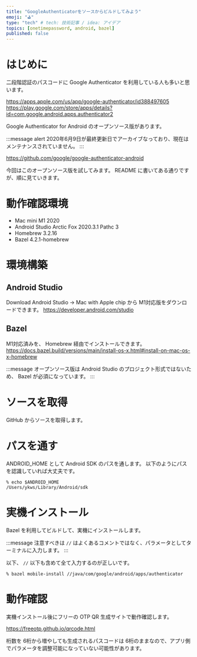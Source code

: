```yaml
---
title: "GoogleAuthenticatorをソースからビルドしてみよう"
emoji: "⛳"
type: "tech" # tech: 技術記事 / idea: アイデア
topics: [onetimepassword, android, bazel]
published: false
---
```


# はじめに
二段階認証のパスコードに Google Authenticator を利用している人も多いと思います。

https://apps.apple.com/us/app/google-authenticator/id388497605
https://play.google.com/store/apps/details?id=com.google.android.apps.authenticator2

Google Authenticator for Android のオープンソース版があります。

:::message alert
2020年6月9日が最終更新日でアーカイブなっており、現在はメンテナンスされていません。
:::

https://github.com/google/google-authenticator-android

今回はこのオープンソース版を試してみます。
README に書いてある通りですが、順に見ていきます。

# 動作確認環境
- Mac mini M1 2020
- Android Studio Arctic Fox 2020.3.1 Pathc 3
- Homebrew 3.2.16
- Bazel 4.2.1-homebrew

# 環境構築
## Android Studio
Download Android Studio ->  Mac with Apple chip から M1対応版をダウンロードできます。
https://developer.android.com/studio

## Bazel
M1対応済みを、 Homebrew 経由でインストールできます。
https://docs.bazel.build/versions/main/install-os-x.html#install-on-mac-os-x-homebrew

:::message
オープンソース版は Android Studio のプロジェクト形式ではないため、 Bazel が必須になっています。
:::

# ソースを取得 
GitHub からソースを取得します。

# パスを通す
ANDROID_HOME として Android SDK のパスを通します。
以下のようにパスを認識していれば大丈夫です。

```
% echo $ANDROID_HOME
/Users/ykws/Library/Android/sdk
```

# 実機インストール
Bazel を利用してビルドして、実機にインストールします。

:::message
注意すべきは `//` はよくあるコメントではなく、パラメータとしてターミナルに入力します。
:::

以下、 `//` 以下も含めて全て入力するのが正しいです。

```
% bazel mobile-install //java/com/google/android/apps/authenticator
```

# 動作確認
実機インストール後にフリーの OTP QR 生成サイトで動作確認します。

https://freeotp.github.io/qrcode.html

桁数を 6桁から増やしても生成されるパスコードは 6桁のままなので、アプリ側でパラメータを調整可能になっていない可能性があります。

